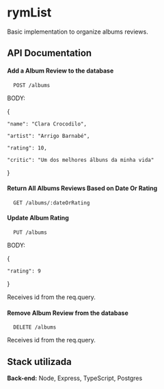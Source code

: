 # rymList

Basic implementation to organize albums reviews. 



## API Documentation

#### Add a Album Review to the database

```http
  POST /albums
```
BODY: 

{
  
    "name": "Clara Crocodilo",

    "artist": "Arrigo Barnabé",

    "rating": 10,

    "critic": "Um dos melhores álbuns da minha vida"

}


#### Return All Albums Reviews Based on Date Or Rating

```http
  GET /albums/:dateOrRating
```


#### Update Album Rating

```http
  PUT /albums
```

BODY: 

{

    "rating": 9

}

Receives id from the req.query.


#### Remove Album Review from the database

```http
  DELETE /albums
```

Receives id from the req.query.


## Stack utilizada

**Back-end:** Node, Express, TypeScript, Postgres
